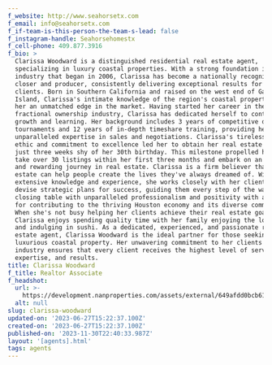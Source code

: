 ```yaml
---
f_website: http://www.seahorsetx.com
f_email: info@seahorsetx.com
f_if-team-is-this-person-the-team-s-lead: false
f_instagram-handle: Seahorsehomestx
f_cell-phone: 409.877.3916
f_bio: >
  Clarissa Woodward is a distinguished residential real estate agent,
  specializing in luxury coastal properties. With a strong foundation in the
  industry that began in 2006, Clarissa has become a nationally recognized top
  closer and producer, consistently delivering exceptional results for her
  clients. Born in Southern California and raised on the west end of Galveston
  Island, Clarissa's intimate knowledge of the region's coastal properties gives
  her an unmatched edge in the market. Having started her career in the
  fractional ownership industry, Clarissa has dedicated herself to continuous
  growth and learning. Her background includes 3 years of competitive debate
  tournaments and 12 years of in-depth timeshare training, providing her with
  unparalleled expertise in sales and negotiations. Clarissa's tireless work
  ethic and commitment to excellence led her to obtain her real estate license
  just three weeks shy of her 30th birthday. This milestone propelled her to
  take over 30 listings within her first three months and embark on an inspiring
  and rewarding journey in real estate. Clarissa is a firm believer that real
  estate can help people create the lives they've always dreamed of. With her
  extensive knowledge and experience, she works closely with her clients to
  devise strategic plans for success, guiding them every step of the way to the
  closing table with unparalleled professionalism and positivity with a passion
  for contributing to the thriving Houston economy and its diverse community.
  When she's not busy helping her clients achieve their real estate goals,
  Clarissa enjoys spending quality time with her family enjoying the local area
  and indulging in sushi. As a dedicated, experienced, and passionate real
  estate agent, Clarissa Woodward is the ideal partner for those seeking a
  luxurious coastal property. Her unwavering commitment to her clients and her
  industry ensures that every client receives the highest level of service,
  expertise, and results.
title: Clarissa Woodward
f_title: Realtor Associate
f_headshot:
  url: >-
    https://development.nanproperties.com/assets/external/649afdd0bcb6147daa087602_woodward2c20clarissa_primary202.jpg
  alt: null
slug: clarissa-woodward
updated-on: '2023-06-27T15:22:37.100Z'
created-on: '2023-06-27T15:22:37.100Z'
published-on: '2023-11-30T22:40:33.987Z'
layout: '[agents].html'
tags: agents
---
```



